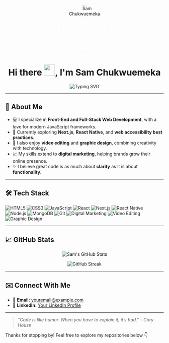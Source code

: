 <p align="center">
  <img src="YOUR-PHOTO-URL" width="150" style="border-radius: 50%" alt="Sam Chukwuemeka">
</p>

<h1 align="center">
  Hi there <img src="https://media.giphy.com/media/hvRJCLFzcasrR4ia7z/giphy.gif" width="35">, I'm Sam Chukwuemeka
</h1>

<p align="center">
  <img src="https://readme-typing-svg.demolab.com?font=Fira+Code&size=22&pause=1000&color=36BCF7&center=true&width=435&lines=Web+Developer;React+%7C+Next.js+Enthusiast;Digital+Marketer+%7C+Designer;Lifelong+Learner" alt="Typing SVG" />
</p>

---

## 🚀 About Me

- 💻 I specialize in **Front-End and Full-Stack Web Development**, with a love for modern JavaScript frameworks.
- 🌱 Currently exploring **Next.js**, **React Native**, and **web accessibility best practices**.
- 🎥 I also enjoy **video editing** and **graphic design**, combining creativity with technology.
- 📈 My skills extend to **digital marketing**, helping brands grow their online presence.
- ✨ I believe great code is as much about **clarity** as it is about **functionality**.

---

## 🛠️ Tech Stack

![HTML5](https://img.shields.io/badge/-HTML5-E34F26?logo=html5&logoColor=ffffff)
![CSS3](https://img.shields.io/badge/-CSS3-1572B6?logo=css3&logoColor=ffffff)
![JavaScript](https://img.shields.io/badge/-JavaScript-F7DF1E?logo=javascript&logoColor=000000)
![React](https://img.shields.io/badge/-React-61DAFB?logo=react&logoColor=000000)
![Next.js](https://img.shields.io/badge/-Next.js-000000?logo=next.js&logoColor=ffffff)
![React Native](https://img.shields.io/badge/-React%20Native-61DAFB?logo=react&logoColor=000000)
![Node.js](https://img.shields.io/badge/-Node.js-339933?logo=node.js&logoColor=ffffff)
![MongoDB](https://img.shields.io/badge/-MongoDB-47A248?logo=mongodb&logoColor=ffffff)
![Git](https://img.shields.io/badge/-Git-F05032?logo=git&logoColor=ffffff)
![Digital Marketing](https://img.shields.io/badge/-Digital%20Marketing-0A66C2?logo=google-marketing-platform&logoColor=ffffff)
![Video Editing](https://img.shields.io/badge/-Video%20Editing-F44336?logo=adobe-premiere-pro&logoColor=ffffff)
![Graphic Design](https://img.shields.io/badge/-Graphic%20Design-FF5722?logo=adobe-photoshop&logoColor=ffffff)

---

## 📈 GitHub Stats

<p align="center">
  <img src="https://github-readme-stats.vercel.app/api?username=YOUR-GITHUB-USERNAME&show_icons=true&theme=react" alt="Sam's GitHub Stats" />
</p>

<p align="center">
  <img src="https://github-readme-streak-stats.herokuapp.com/?user=YOUR-GITHUB-USERNAME&theme=react" alt="GitHub Streak" />
</p>

---

## ✉️ Connect With Me

- 📧 **Email:** [youremail@example.com](mailto:youremail@example.com)
- 💼 **LinkedIn:** [Your LinkedIn Profile](https://www.linkedin.com/in/your-linkedin-username)

---

> _"Code is like humor. When you have to explain it, it’s bad." – Cory House_

Thanks for stopping by! Feel free to explore my repositories below 👇
